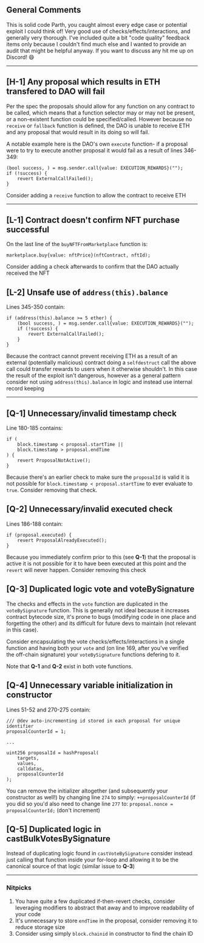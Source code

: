## General Comments

This is solid code Parth, you caught almost every edge case or potential exploit I could think of!  Very good use of checks/effects/interactions, and generally very thorough.  I've included quite a bit "code quality" feedback items only because I couldn't find much else and I wanted to provide an audit that might be helpful anyway.  If you want to discuss any hit me up on Discord! :smile:

-----------------------------------------------------------------------------------

## [H-1] Any proposal which results in ETH transfered to DAO will fail

  Per the spec the proposals should allow for any function on any contract to be called, which means that a function selector may or may not be present, or a non-existent function could be specified/called. However because no `receive` or `fallback` function is defined, the DAO is unable to receive ETH and any proposal that would result in its doing so will fail.

  A notable example here is the DAO's own `execute` function- if a proposal were to try to execute another proposal it would fail as a result of lines 346-349:

```
(bool success, ) = msg.sender.call{value: EXECUTION_REWARDS}("");
if (!success) {
    revert ExternalCallFailed();
}
```

  Consider adding a `receive` function to allow the contract to receive ETH

-----------------------------------------------------------------------------------

## [L-1] Contract doesn't confirm NFT purchase successful

  On the last line of the `buyNFTFromMarketplace` function is:

  `marketplace.buy{value: nftPrice}(nftContract, nftId);`

  Consider adding a check afterwards to confirm that the DAO actually received the NFT

## [L-2] Unsafe use of `address(this).balance`

  Lines 345-350 contain:

```
if (address(this).balance >= 5 ether) {
    (bool success, ) = msg.sender.call{value: EXECUTION_REWARDS}("");
    if (!success) {
        revert ExternalCallFailed();
    }
}
```

  Because the contract cannot prevent receiving ETH as a result of an external (potentially malicious) contract doing a `selfdestruct` call the above call could transfer rewards to users when it otherwise shouldn't.  In this case the result of the exploit isn't dangerous, however as a general pattern consider not using `address(this).balance` in logic and instead use internal record keeping

-----------------------------------------------------------------------------------

## [Q-1] Unnecessary/invalid timestamp check

  Line 180-185 contains:

```
if (
    block.timestamp < proposal.startTime ||
    block.timestamp > proposal.endTime
) {
    revert ProposalNotActive();
}
```

  Because there's an earlier check to make sure the `proposalId` is valid it is not possible for `block.timestamp < proposal.startTime` to ever evaluate to `true`. Consider removing that check.

## [Q-2] Unnecessary/invalid executed check

  Lines 186-188 contain:

```
if (proposal.executed) {
	revert ProposalAlreadyExecuted();
}
```

  Because you immediately confirm prior to this (see **Q-1**) that the proposal is active it is not possible for it to have been executed at this point and the `revert` will never happen. Consider removing this check

## [Q-3] Duplicated logic vote and voteBySignature

  The checks and effects in the `vote` function are duplicated in the `voteBySignature` function. This is generally not ideal because it increases contract bytecode size, it's prone to bugs (modifying code in one place and forgetting the other) and its difficult for future devs to maintain (not relevant in this case).

  Consider encapsulating the vote checks/effects/interactions in a single function and having both your `vote` and (on line 169, after you've verified the off-chain signature) your `voteBySignature` functions defering to it.

  Note that **Q-1** and **Q-2** exist in both vote functions.

## [Q-4] Unnecessary variable initialization in constructor

  Lines 51-52 and 270-275 contain:

```
/// @dev auto-incrementing id stored in each proposal for unique identifier
proposalCounterId = 1;

...

uint256 proposalId = hashProposal(
    targets,
    values,
    calldatas,
    proposalCounterId
);
```

  You can remove the initializer altogether (and subsequently your constructor as well!) by changing line `274` to simply: `++proposalCounterId` (if you did so you'd also need to change line `277` to: `proposal.nonce = proposalCounterId;` (don't increment)

## [Q-5] Duplicated logic in castBulkVotesBySignature

  Instead of duplicating logic found in `castVoteBySignature` consider instead just calling that function inside your for-loop and allowing it to be the canonical source of that logic (similar issue to **Q-3**)

-------------------------------------------------------------------------------------

### Nitpicks
  1. You have quite a few duplicated if-then-revert checks, consider leveraging modifiers to abstract that away and to improve readability of your code
  2. It's unnecessary to store `endTime` in the proposal, consider removing it to reduce storage size
  3. Consider using simply `block.chainid` in constructor to find the chain ID

